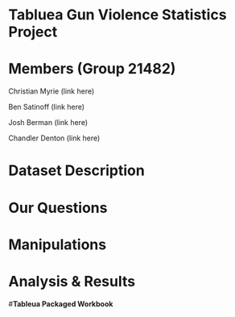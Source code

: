 # **Tabluea Gun Violence Statistics Project**



# **Members (Group 21482)**

Christian Myrie (link here)

Ben Satinoff (link here)

Josh Berman (link here)

Chandler Denton (link here)

# **Dataset Description**

# **Our Questions**

# **Manipulations**

# **Analysis & Results**

#**Tableua Packaged Workbook**
